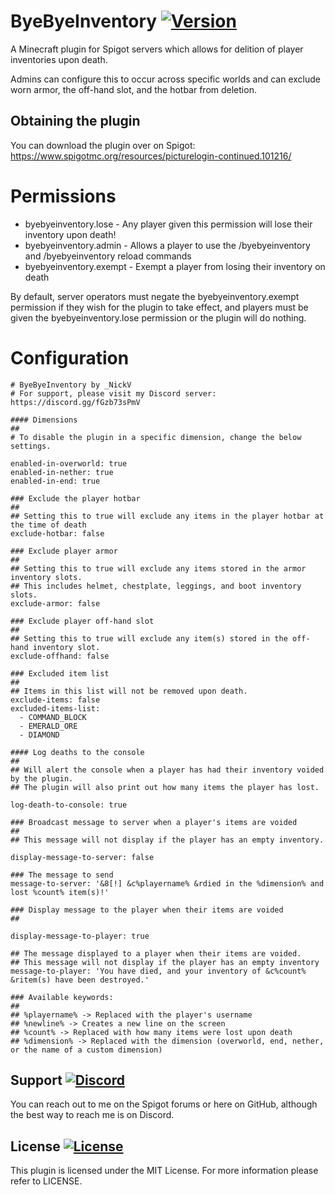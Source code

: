 # ByeByeInventory [![Version](https://img.shields.io/badge/version-1.0.4-blue)](https://www.spigotmc.org/resources/picturelogin-continued.101216/)
A Minecraft plugin for Spigot servers which allows for delition of player inventories upon death.

Admins can configure this to occur across specific worlds and can exclude worn armor, the off-hand slot, and the hotbar from deletion.

Obtaining the plugin
---
You can download the plugin over on Spigot: https://www.spigotmc.org/resources/picturelogin-continued.101216/

# Permissions

- byebyeinventory.lose - Any player given this permission will lose their inventory upon death!
- byebyeinventory.admin - Allows a player to use the /byebyeinventory and /byebyeinventory reload commands
- byebyeinventory.exempt - Exempt a player from losing their inventory on death

By default, server operators must negate the byebyeinventory.exempt permission if they wish for the plugin to take effect, and players must be given the byebyeinventory.lose permission or the plugin will do nothing.

# Configuration

```
# ByeByeInventory by _NickV
# For support, please visit my Discord server: https://discord.gg/fGzb73sPmV

#### Dimensions
##
# To disable the plugin in a specific dimension, change the below settings.

enabled-in-overworld: true
enabled-in-nether: true
enabled-in-end: true

### Exclude the player hotbar
##
## Setting this to true will exclude any items in the player hotbar at the time of death
exclude-hotbar: false

### Exclude player armor
##
## Setting this to true will exclude any items stored in the armor inventory slots.
## This includes helmet, chestplate, leggings, and boot inventory slots.
exclude-armor: false

### Exclude player off-hand slot
##
## Setting this to true will exclude any item(s) stored in the off-hand inventory slot.
exclude-offhand: false

### Excluded item list
##
## Items in this list will not be removed upon death.
exclude-items: false
excluded-items-list:
  - COMMAND_BLOCK
  - EMERALD_ORE
  - DIAMOND

#### Log deaths to the console
##
## Will alert the console when a player has had their inventory voided by the plugin.
## The plugin will also print out how many items the player has lost.

log-death-to-console: true

### Broadcast message to server when a player's items are voided
##
## This message will not display if the player has an empty inventory.

display-message-to-server: false

### The message to send
message-to-server: '&8[!] &c%playername% &rdied in the %dimension% and lost %count% item(s)!'

### Display message to the player when their items are voided
##

display-message-to-player: true

## The message displayed to a player when their items are voided.
## This message will not display if the player has an empty inventory
message-to-player: 'You have died, and your inventory of &c%count% &ritem(s) have been destroyed.'

### Available keywords:
##
## %playername% -> Replaced with the player's username
## %newline% -> Creates a new line on the screen
## %count% -> Replaced with how many items were lost upon death
## %dimension% -> Replaced with the dimension (overworld, end, nether, or the name of a custom dimension)
```

Support [![Discord](https://img.shields.io/badge/discord-Nick's%20Place-orange)](https://discord.gg/fGzb73sPmV)
---
You can reach out to me on the Spigot forums or here on GitHub, although the best way to reach me is on Discord.

License [![License](https://img.shields.io/github/license/Nicholas-Vo/PictureLogin-Continued)](https://github.com/Nicholas-Vo/PictureLogin-Continued/blob/master/LICENSE)
---
This plugin is licensed under the MIT License. For more information please refer to LICENSE.
